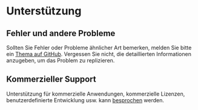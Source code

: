 # Unterstützung

## Fehler und andere Probleme

Sollten Sie Fehler oder Probleme ähnlicher Art bemerken, melden Sie bitte ein [Thema auf GitHub](https://github.com/spekulatius/PHPScraper/issues). Vergessen Sie nicht, die detaillierten Informationen anzugeben, um das Problem zu replizieren.

## Kommerzieller Support

Unterstützung für kommerzielle Anwendungen, kommerzielle Lizenzen, benutzerdefinierte Entwicklung usw. kann [besprochen](https://peterthaleikis.com/contact) werden.

